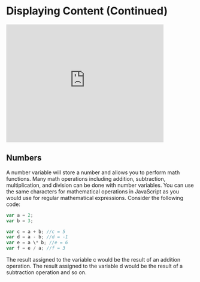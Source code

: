 # Displaying Content (Continued)

<iframe width="420" height="315" src="https://player.vimeo.com/external/293642795.hd.mp4?s=2d1d9d4b8225ca8163762660a4d00efbdafee001&profile_id=175" frameborder="0" allowfullscreen></iframe>

## Numbers

A number variable will store a number and allows you to perform math functions. Many math operations including addition, subtraction, multiplication, and division can be done with number variables. You can use the same characters for mathematical operations in JavaScript as you would use for regular mathematical expressions. Consider the following code:

```js
var a = 2;
var b = 3;

var c = a + b; //c = 5
var d = a - b; //d = -1
var e = a \* b; //e = 6
var f = e / a; //f = 3
```

The result assigned to the variable c would be the result of an addition operation. The result assigned to the variable d would be the result of a subtraction operation and so on.
